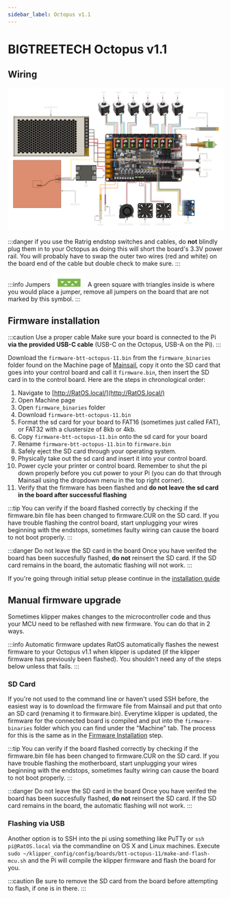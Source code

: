 ```yaml
---
sidebar_label: Octopus v1.1
---
```


# BIGTREETECH Octopus v1.1

## Wiring

![BTT Octopus V1.1 Wiring Diagram](_media/octopus-11-wiring.png)

:::danger if you use the Ratrig endstop switches and cables, do **not** blindly plug them in to your Octopus as doing this will short the board's 3.3V power rail.
You will probably have to swap the outer two wires (red and white) on the board end of the cable but double check to make sure.
:::

:::info Jumpers
![Jumper Symbol](_media/jumper-symbol.svg) A green square with triangles inside is where you would place a jumper,
remove all jumpers on the board that are not marked by this symbol.
:::

## Firmware installation

:::caution Use a proper cable
Make sure your board is connected to the Pi **via the provided USB-C cable** (USB-C on the Octopus, USB-A on the Pi).
:::

Download the `firmware-btt-octopus-11.bin` from the `firmware_binaries` folder found on the Machine page of [Mainsail](http://RatOS.local/), copy it onto the SD card that goes into your control board and call it `firmware.bin`, then insert the SD card in to the control board. Here are the steps in chronological order:

1.  Navigate to [http://RatOS.local/](http://RatOS.local/)
2.  Open Machine page
3.  Open `firmware_binaries` folder
4.  Download `firmware-btt-octopus-11.bin`
5.  Format the sd card for your board to FAT16 (sometimes just called FAT), or FAT32 with a clustersize of 8kb or 4kb.
6.  Copy `firmware-btt-octopus-11.bin` onto the sd card for your board
7.  Rename `firmware-btt-octopus-11.bin` to `firmware.bin`
8.  Safely eject the SD card through your operating system.
9.  Physically take out the sd card and insert it into your control board.
10. Power cycle your printer or control board. Remember to shut the pi down properly before you cut power to your Pi (you can do that through Mainsail using the dropdown menu in the top right corner).
11. Verify that the firmware has been flashed and **do not leave the sd card in the board after successful flashing**

:::tip
You can verify if the board flashed correctly by checking if the firmware.bin file has been changed to firmware.CUR on the SD card. If you have trouble flashing the control board, start unplugging your wires beginning with the endstops, sometimes faulty wiring can cause the board to not boot properly.
:::

:::danger Do not leave the SD card in the board
Once you have verifed the board has been succesfully flashed, **do not** reinsert the SD card. If the SD card remains in the board, the automatic flashing will not work.
:::

If you're going through initial setup please continue in the [installation guide](installation.md#setup)

## Manual firmware upgrade

Sometimes klipper makes changes to the microcontroller code and thus your MCU need to be reflashed with new firmware. You can do that in 2 ways.

:::info Automatic firmware updates
RatOS automatically flashes the newest firmware to your
Octopus v1.1 when klipper is updated (if the klipper firmware has previously been flashed).
You shouldn't need any of the steps below unless that fails.
:::

### SD Card

If you're not used to the command line or haven't used SSH before, the easiest way is to download the firmware file from Mainsail and put that onto an SD card (renaming it to firmware.bin). Everytime klipper is updated, the firmware for the connected board is compiled and put into the `firmware-binaries` folder which you can find under the "Machine" tab. The process for this is the same as in the [Firmware Installation](#firmware-installation) step.

:::tip
You can verify if the board flashed correctly by checking if the firmware.bin file has been changed to firmware.CUR on the SD card. If you have trouble flashing the motherboard, start unplugging your wires beginning with the endstops, sometimes faulty wiring can cause the board to not boot properly.
:::

:::danger Do not leave the SD card in the board
Once you have verifed the board has been succesfully flashed, **do not** reinsert the SD card. If the SD card remains in the board, the automatic flashing will not work.
:::

### Flashing via USB

Another option is to SSH into the pi using something like PuTTy or `ssh pi@RatOS.local` via the commandline on OS X and Linux machines. Execute `sudo ~/klipper_config/config/boards/btt-octopus-11/make-and-flash-mcu.sh` and the Pi will compile the klipper firmware and flash the board for you.

:::caution
Be sure to remove the SD card from the board before attempting to flash, if one is in there.
:::
